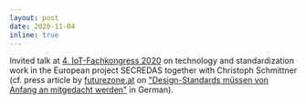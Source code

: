 ```yaml
---
layout: post
date: 2020-11-04
inline: true
---
```


Invited talk at <a href="https://www.austrian-standards.at/de/themengebiete/digitalisierung-datensicherheit/iot-fachkongress" target="_blank" rel="noopener">4. IoT-Fachkongress 2020</a> on technology and standardization work in the European project SECREDAS together with Christoph Schmittner (cf. press article by <a href="https://futurezone.at" target="_blank" rel="noopener">futurezone.at</a> on <a href="https://futurezone.at/b2b/design-standards-muessen-von-anfang-an-mitgedacht-werden/401088141" target="_blank" rel="noopener">"Design-Standards müssen von Anfang an mitgedacht werden"</a> in German).
